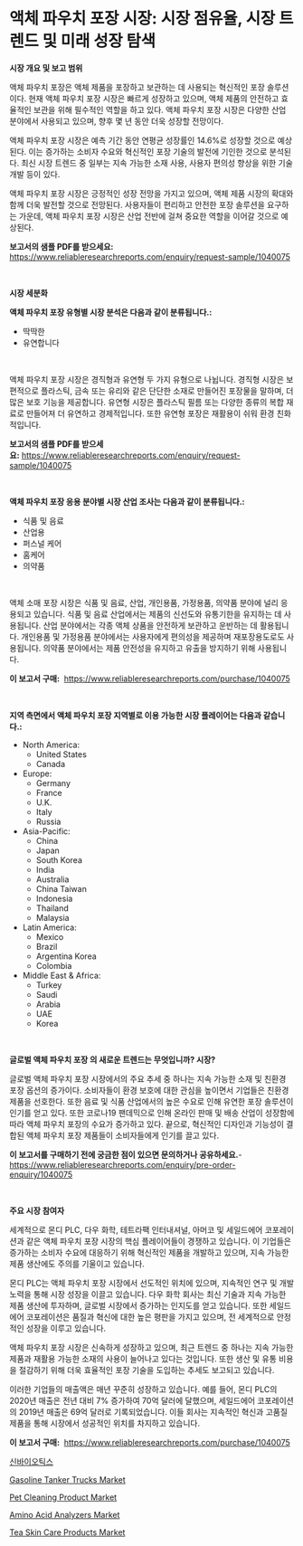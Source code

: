 <p><h1>액체 파우치 포장 시장: 시장 점유율, 시장 트렌드 및 미래 성장 탐색</h1></p><p><strong>시장 개요 및 보고 범위</strong></p>
<p><p>액체 파우치 포장은 액체 제품을 포장하고 보관하는 데 사용되는 혁신적인 포장 솔루션이다. 현재 액체 파우치 포장 시장은 빠르게 성장하고 있으며, 액체 제품의 안전하고 효율적인 보관을 위해 필수적인 역할을 하고 있다. 액체 파우치 포장 시장은 다양한 산업 분야에서 사용되고 있으며, 향후 몇 년 동안 더욱 성장할 전망이다.</p><p>액체 파우치 포장 시장은 예측 기간 동안 연평균 성장률인 14.6%로 성장할 것으로 예상된다. 이는 증가하는 소비자 수요와 혁신적인 포장 기술의 발전에 기인한 것으로 분석된다. 최신 시장 트렌드 중 일부는 지속 가능한 소재 사용, 사용자 편의성 향상을 위한 기술 개발 등이 있다.</p><p>액체 파우치 포장 시장은 긍정적인 성장 전망을 가지고 있으며, 액체 제품 시장의 확대와 함께 더욱 발전할 것으로 전망된다. 사용자들이 편리하고 안전한 포장 솔루션을 요구하는 가운데, 액체 파우치 포장 시장은 산업 전반에 걸쳐 중요한 역할을 이어갈 것으로 예상된다.</p></p>
<p><strong>보고서의 샘플 PDF를 받으세요:</strong> <a href="https://www.reliableresearchreports.com/enquiry/request-sample/1040075">https://www.reliableresearchreports.com/enquiry/request-sample/1040075</a></p>
<p>&nbsp;</p>
<p><strong>시장 세분화</strong></p>
<p><strong>액체 파우치 포장 유형별 시장 분석은 다음과 같이 분류됩니다.:</strong></p>
<p><ul><li>딱딱한</li><li>유연합니다</li></ul></p>
<p>&nbsp;</p>
<p><p>액체 파우치 포장 시장은 경직형과 유연형 두 가지 유형으로 나뉩니다. 경직형 시장은 보편적으로 플라스틱, 금속 또는 유리와 같은 단단한 소재로 만들어진 포장물을 말하며, 더 많은 보호 기능을 제공합니다. 유연형 시장은 플라스틱 필름 또는 다양한 종류의 복합 재료로 만들어져 더 유연하고 경제적입니다. 또한 유연형 포장은 재활용이 쉬워 환경 친화적입니다.</p></p>
<p><strong>보고서의 샘플 PDF를 받으세요:</strong>&nbsp;<a href="https://www.reliableresearchreports.com/enquiry/request-sample/1040075">https://www.reliableresearchreports.com/enquiry/request-sample/1040075</a></p>
<p>&nbsp;</p>
<p><strong> 액체 파우치 포장 응용 분야별 시장 산업 조사는 다음과 같이 분류됩니다.:</strong></p>
<p><ul><li>식품 및 음료</li><li>산업용</li><li>퍼스널 케어</li><li>홈케어</li><li>의약품</li></ul></p>
<p>&nbsp;</p>
<p><p>액체 소매 포장 시장은 식품 및 음료, 산업, 개인용품, 가정용품, 의약품 분야에 널리 응용되고 있습니다. 식품 및 음료 산업에서는 제품의 신선도와 유통기한을 유지하는 데 사용됩니다. 산업 분야에서는 각종 액체 상품을 안전하게 보관하고 운반하는 데 활용됩니다. 개인용품 및 가정용품 분야에서는 사용자에게 편의성을 제공하며 재포장용도로도 사용됩니다. 의약품 분야에서는 제품 안전성을 유지하고 유출을 방지하기 위해 사용됩니다.</p></p>
<p><strong>이 보고서 구매:</strong>&nbsp; <a href="https://www.reliableresearchreports.com/purchase/1040075">https://www.reliableresearchreports.com/purchase/1040075</a></p>
<p>&nbsp;</p>
<p><strong>지역 측면에서 액체 파우치 포장 지역별로 이용 가능한 시장 플레이어는 다음과 같습니다.:</strong></p>
<p><ul>
    <li>
        North America:
        <ul>
            <li>United States</li>
            <li>Canada</li>
        </ul>
    </li>
    <li>
        Europe:
        <ul>
            <li>Germany</li>
            <li>France</li>
            <li>U.K.</li>
            <li>Italy</li>
            <li>Russia</li>
        </ul>
    </li>
    <li>
        Asia-Pacific:
        <ul>
            <li>China</li>
            <li>Japan</li>
            <li>South Korea</li>
            <li>India</li>
            <li>Australia</li>
            <li>China Taiwan</li>
            <li>Indonesia</li>
            <li>Thailand</li>
            <li>Malaysia</li>
        </ul>
    </li>
    <li>
        Latin America:
        <ul>
            <li>Mexico</li>
            <li>Brazil</li>
            <li>Argentina Korea</li>
            <li>Colombia</li>
        </ul>
    </li>
    <li>
        Middle East & Africa:
        <ul>
            <li>Turkey</li>
            <li>Saudi</li>
            <li>Arabia</li>
            <li>UAE</li>
            <li>Korea</li>
        </ul>
    </li>
    </ul></p>
<p>&nbsp;</p>
<p><strong>글로벌 액체 파우치 포장 의 새로운 트렌드는 무엇입니까? 시장?</strong></p>
<p><p>글로벌 액체 파우치 포장 시장에서의 주요 추세 중 하나는 지속 가능한 소재 및 친환경 포장 옵션의 증가이다. 소비자들이 환경 보호에 대한 관심을 높이면서 기업들은 친환경 제품을 선호한다. 또한 음료 및 식품 산업에서의 높은 수요로 인해 유연한 포장 솔루션이 인기를 얻고 있다. 또한 코로나19 팬데믹으로 인해 온라인 판매 및 배송 산업이 성장함에 따라 액체 파우치 포장의 수요가 증가하고 있다. 끝으로, 혁신적인 디자인과 기능성이 결합된 액체 파우치 포장 제품들이 소비자들에게 인기를 끌고 있다.</p></p>
<p><strong>이 보고서를 구매하기 전에 궁금한 점이 있으면 문의하거나 공유하세요.</strong>- <a href="https://www.reliableresearchreports.com/enquiry/pre-order-enquiry/1040075">https://www.reliableresearchreports.com/enquiry/pre-order-enquiry/1040075</a></p>
<p>&nbsp;</p>
<p><strong>주요 시장 참여자</strong></p>
<p><p>세계적으로 몬디 PLC, 다우 화학, 테트라팩 인터내셔널, 아머코 및 세일드에어 코포레이션과 같은 액체 파우치 포장 시장의 핵심 플레이어들이 경쟁하고 있습니다. 이 기업들은 증가하는 소비자 수요에 대응하기 위해 혁신적인 제품을 개발하고 있으며, 지속 가능한 제품 생산에도 주의를 기울이고 있습니다.</p><p>몬디 PLC는 액체 파우치 포장 시장에서 선도적인 위치에 있으며, 지속적인 연구 및 개발 노력을 통해 시장 성장을 이끌고 있습니다. 다우 화학 회사는 최신 기술과 지속 가능한 제품 생산에 투자하며, 글로벌 시장에서 증가하는 인지도를 얻고 있습니다. 또한 세일드에어 코포레이션은 품질과 혁신에 대한 높은 평판을 가지고 있으며, 전 세계적으로 안정적인 성장을 이루고 있습니다.</p><p>액체 파우치 포장 시장은 신속하게 성장하고 있으며, 최근 트렌드 중 하나는 지속 가능한 제품과 재활용 가능한 소재의 사용이 늘어나고 있다는 것입니다. 또한 생산 및 유통 비용을 절감하기 위해 더욱 효율적인 포장 기술을 도입하는 추세도 보고되고 있습니다.</p><p>이러한 기업들의 매출액은 매년 꾸준히 성장하고 있습니다. 예를 들어, 몬디 PLC의 2020년 매출은 전년 대비 7% 증가하여 70억 달러에 달했으며, 세일드에어 코포레이션의 2019년 매출은 69억 달러로 기록되었습니다. 이들 회사는 지속적인 혁신과 고품질 제품을 통해 시장에서 성공적인 위치를 차지하고 있습니다.</p></p>
<p><strong>이 보고서 구매:</strong>&nbsp;&nbsp;<a href="https://www.reliableresearchreports.com/purchase/1040075">https://www.reliableresearchreports.com/purchase/1040075</a></p>
<p><p><a href="https://github.com/lkwggful07722/Market-Research-Report-List-1/blob/main/22651934180.md">신바이오틱스</a></p><p><a href="https://full-wildebeest-80b.notion.site/Gasoline-Tanker-Trucks-Market-Research-Report-Reveals-The-Latest-Trends-And-Opportunities-of-this-Ma-7dafebcf132c4c48b209c019ff7992b1">Gasoline Tanker Trucks Market</a></p><p><a href="https://github.com/irfadac/Market-Research-Report-List-2/blob/main/pet-cleaning-product-market.md">Pet Cleaning Product Market</a></p><p><a href="https://view.publitas.com/reportprime-1/amino-acid-analyzers-market-dynamics-2024-2031-also-about-its-market-trends-projections-and-opportunities/">Amino Acid Analyzers Market</a></p><p><a href="https://github.com/ashepherd82/Market-Research-Report-List-3/blob/main/tea-skin-care-products-market.md">Tea Skin Care Products Market</a></p></p>

